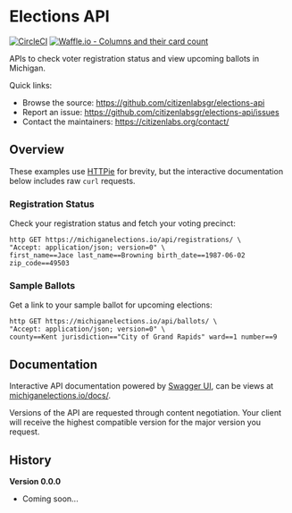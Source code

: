 # Elections API

[![CircleCI](https://circleci.com/gh/citizenlabsgr/elections-api.svg?style=svg)](https://circleci.com/gh/citizenlabsgr/elections-api)
[![Waffle.io - Columns and their card count](https://badge.waffle.io/citizenlabsgr/elections-api.svg?columns=Backlog,Started,Review)](https://waffle.io/citizenlabsgr/elections-api)

APIs to check voter registration status and view upcoming ballots in Michigan.

Quick links:
- Browse the source: https://github.com/citizenlabsgr/elections-api
- Report an issue: https://github.com/citizenlabsgr/elections-api/issues
- Contact the maintainers: https://citizenlabs.org/contact/

## Overview

These examples use [HTTPie](https://httpie.org/) for brevity, but the interactive documentation below includes raw `curl` requests.

### Registration Status

Check your registration status and fetch your voting precinct:

```
http GET https://michiganelections.io/api/registrations/ \
"Accept: application/json; version=0" \
first_name==Jace last_name==Browning birth_date==1987-06-02 zip_code==49503
```

### Sample Ballots

Get a link to your sample ballot for upcoming elections:

```
http GET https://michiganelections.io/api/ballots/ \
"Accept: application/json; version=0" \
county==Kent jurisdiction=="City of Grand Rapids" ward==1 number==9
```

## Documentation

Interactive API documentation powered by [Swagger UI](https://swagger.io/tools/swagger-ui/), can be views at <a href="https://michiganelections.io/docs/">michiganelections.io/docs/</a>.

Versions of the API are requested through content negotiation. Your client will receive the highest compatible version for the major version you request.

## History

**Version 0.0.0**

- Coming soon...
